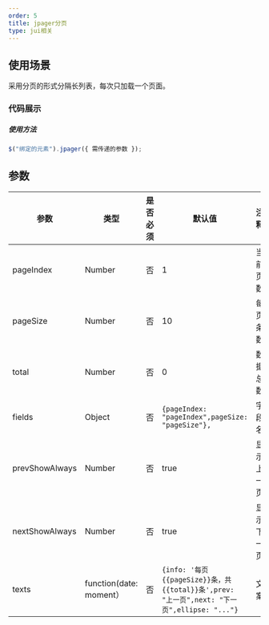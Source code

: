 ```yaml
---
order: 5
title: jpager分页
type: jui相关
---
```


## 使用场景

采用分页的形式分隔长列表，每次只加载一个页面。

### 代码展示

##### 使用方法

```js
$("绑定的元素").jpager({ 需传递的参数 });
```

## 参数

| 参数           | 类型                    | 是否必须 | 默认值                                                                                     | 注释       |
| -------------- | ----------------------- | -------- | ------------------------------------------------------------------------------------------ | ---------- |
| pageIndex      | Number                  | 否       | 1                                                                                          | 当前页数   |
| pageSize       | Number                  | 否       | 10                                                                                         | 每页条数   |
| total          | Number                  | 否       | 0                                                                                          | 数据总数   |
| fields         | Object                  | 否       | `{pageIndex: "pageIndex",pageSize: "pageSize"},`                                           | 字段名     |
| prevShowAlways | Number                  | 否       | true                                                                                       | 显示上一页 |
| nextShowAlways | Number                  | 否       | true                                                                                       | 显示下一页 |
| texts          | function(date: moment） | 否       | `{info: '每页{{pageSize}}条，共{{total}}条',prev: "上一页",next: "下一页",ellipse: "..."}` | 文案       |
